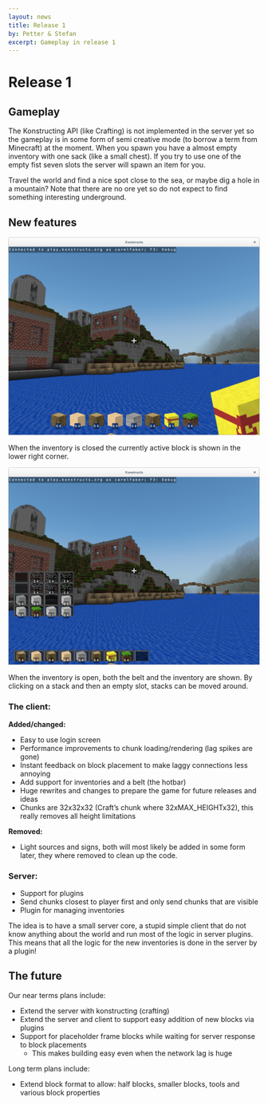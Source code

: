 ```yaml
---
layout: news
title: Release 1
by: Petter & Stefan
excerpt: Gameplay in release 1
---
```

# Release 1

## Gameplay

The Konstructing API (like Crafting) is not implemented in the server yet so the gameplay is in some form of semi creative mode (to borrow a term from Minecraft) at the moment. When you spawn you have a almost empty inventory with one sack (like a small chest). If you try to use one of the empty fist seven slots the server will spawn an item for you.

Travel the world and find a nice spot close to the sea, or maybe dig a hole in a mountain? Note that there are no ore yet so do not expect to find something interesting underground.

## New features

![Closed inventory](/images/news/inventory-closed.png)

<p class="image-with-caption">
When the inventory is closed the currently active block is shown in the lower right corner.
</p>

![Open inventory](/images/news/inventory-open.png)

<p class="image-with-caption">
When the inventory is open, both the belt and the inventory are shown. By clicking on a stack and then an empty slot, stacks can be moved around.
</p>

### The client:

**Added/changed:**

- Easy to use login screen
- Performance improvements to chunk loading/rendering (lag spikes are gone)
- Instant feedback on block placement to make laggy connections less annoying
- Add support for inventories and a belt (the hotbar)
- Huge rewrites and changes to prepare the game for future releases and ideas
- Chunks are 32x32x32 (Craft’s chunk where 32xMAX_HEIGHTx32), this really removes all height limitations

**Removed:**

- Light sources and signs, both will most likely be added in some form later, they where removed to clean up the code.

### Server:

- Support for plugins
- Send chunks closest to player first and only send chunks that are visible
- Plugin for managing inventories

The idea is to have a small server core, a stupid simple client that do not know anything about the world and run most of the logic in server plugins. This means that all the logic for the new inventories is done in the server by a plugin!

## The future
Our near terms plans include:

- Extend the server with konstructing (crafting)
- Extend the server and client to support easy addition of new blocks via plugins
- Support for placeholder frame blocks while waiting for server response to block placements
  - This makes building easy even when the network lag is huge

Long term plans include:

- Extend block format to allow: half blocks, smaller blocks, tools and various block properties

